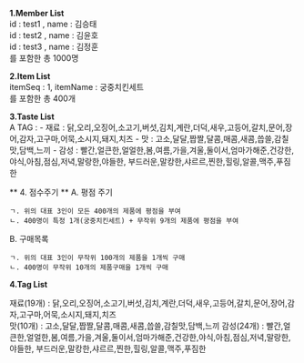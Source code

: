 **1.Member List**  
 id : test1 , name : 김승태  
 id : test2 , name : 김윤호  
 id : test3 , name : 김정훈  
  를 포함한 총 1000명
 
 **2.Item List**  
  itemSeq : 1, itemName : 궁중치킨세트  
  를 포함한 총 400개
  
 **3.Taste List**  
  A TAG : 
  	 -	재료	: 닭,오리,오징어,소고기,버섯,김치,계란,더덕,새우,고등어,갈치,문어,장어,감자,고구마,어묵,소시지,돼지,치즈 
  	 -	맛	: 고소,달달,짭짤,달콤,매콤,새콤,씁쓸,감칠맛,담백,느끼
  	 -	감성	: 빨간,얼큰한,얼얼한,봄,여름,가을,겨울,둘이서,엄마가해준,건강한,야식,아침,점심,저녁,말랑한,야들한,
  	 		부드러운,말캉한,샤르르,찐한,힐링,알콜,맥주,푸짐한
  	 		
 ** 4. 점수주기 **
 A. 평점 주기
 
    ㄱ. 위의 대표 3인이 모든 400개의 제품에 평점을 부여  
    ㄴ. 400명이 특정 1개(궁중치킨세트) + 무작위 9개의 제품에 평점을 부여   
    
 B. 구매목록  
 
    ㄱ. 위의 대표 3인이 무작위 100개의 제품을 1개씩 구매  
    ㄴ. 400명이 무작위 10개의 제품구매을 1개씩 구매   
 
 **4.Tag List**
 
 재료(19개) : 닭,오리,오징어,소고기,버섯,김치,계란,더덕,새우,고등어,갈치,문어,장어,감자,고구마,어묵,소시지,돼지,치즈  
 맛(10개) : 고소,달달,짭짤,달콤,매콤,새콤,씁쓸,감칠맛,담백,느끼 
 감성(24개) : 빨간,얼큰한,얼얼한,봄,여름,가을,겨울,둘이서,엄마가해준,건강한,야식,아침,점심,저녁,말랑한,야들한,
            부드러운,말캉한,샤르르,찐한,힐링,알콜,맥주,푸짐한  
 